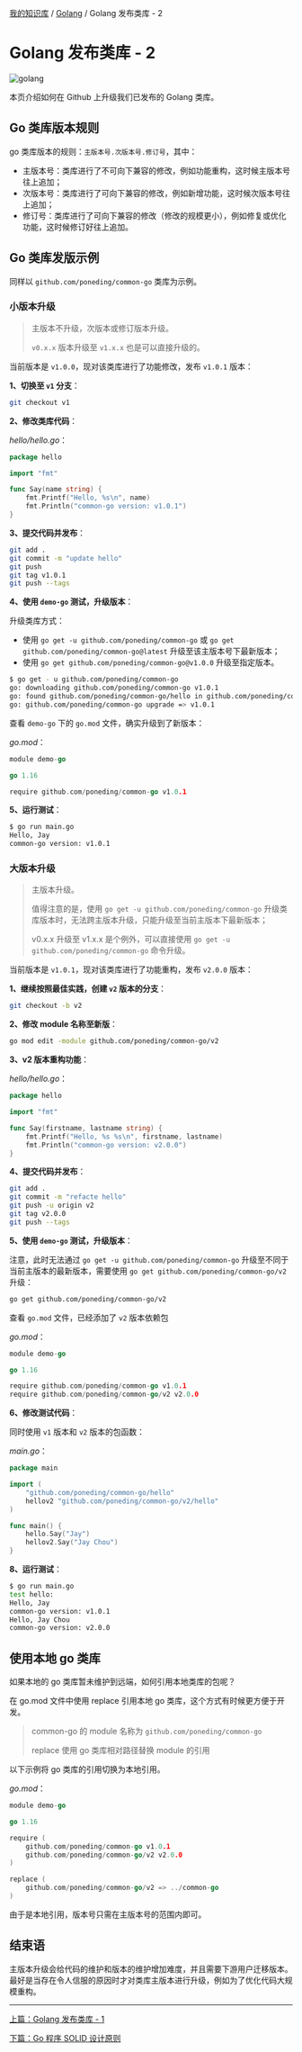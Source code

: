 [我的知识库](../README.md) / [Golang](zz_gneratered_mdi.md) / Golang 发布类库 - 2

# Golang 发布类库 - 2

![golang](https://fs.poneding.com/images/golang.png)

本页介绍如何在 Github 上升级我们已发布的 Golang 类库。

## Go 类库版本规则

go 类库版本的规则：`主版本号.次版本号.修订号`，其中：

- 主版本号：类库进行了不可向下兼容的修改，例如功能重构，这时候主版本号往上追加；
- 次版本号：类库进行了可向下兼容的修改，例如新增功能，这时候次版本号往上追加；
- 修订号：类库进行了可向下兼容的修改（修改的规模更小），例如修复或优化功能，这时候修订好往上追加。

## Go 类库发版示例

同样以 `github.com/poneding/common-go` 类库为示例。

### 小版本升级

> 主版本不升级，次版本或修订版本升级。
>
> `v0.x.x` 版本升级至 `v1.x.x` 也是可以直接升级的。

当前版本是 `v1.0.0`，现对该类库进行了功能修改，发布 `v1.0.1` 版本：

**1、切换至 `v1` 分支**：

```bash
git checkout v1
```

**2、修改类库代码**：

*hello/hello.go*：

```go
package hello

import "fmt"

func Say(name string) {
    fmt.Printf("Hello, %s\n", name)
    fmt.Println("common-go version: v1.0.1")
}
```

**3、提交代码并发布**：

```bash
git add .
git commit -m "update hello"
git push
git tag v1.0.1
git push --tags 
```

**4、使用 `demo-go` 测试，升级版本**：

升级类库方式：

- 使用 `go get -u github.com/poneding/common-go` 或 `go get github.com/poneding/common-go@latest` 升级至该主版本号下最新版本；
- 使用 `go get github.com/poneding/common-go@v1.0.0` 升级至指定版本。

```bash
$ go get - u github.com/poneding/common-go
go: downloading github.com/poneding/common-go v1.0.1
go: found github.com/poneding/common-go/hello in github.com/poneding/common-go v1.0.1
go: github.com/poneding/common-go upgrade => v1.0.1
```

查看 `demo-go` 下的 `go.mod` 文件，确实升级到了新版本：

*go.mod*：

```go
module demo-go

go 1.16

require github.com/poneding/common-go v1.0.1
```

**5、运行测试**：

```bash
$ go run main.go
Hello, Jay
common-go version: v1.0.1
```

### 大版本升级

> 主版本升级。
>
> 值得注意的是，使用 `go get -u github.com/poneding/common-go` 升级类库版本时，无法跨主版本升级，只能升级至当前主版本下最新版本；
>
> v0.x.x 升级至 v1.x.x 是个例外，可以直接使用 `go get -u github.com/poneding/common-go` 命令升级。

当前版本是 `v1.0.1`，现对该类库进行了功能重构，发布 `v2.0.0` 版本：

**1、继续按照最佳实践，创建 `v2` 版本的分支**：

```bash
git checkout -b v2
```

**2、修改 module 名称至新版**：

```bash
go mod edit -module github.com/poneding/common-go/v2
```

**3、v2 版本重构功能**：

*hello/hello.go*：

```go
package hello

import "fmt"

func Say(firstname, lastname string) {
    fmt.Printf("Hello, %s %s\n", firstname, lastname)
    fmt.Println("common-go version: v2.0.0")
}
```

**4、提交代码并发布**：

```bash
git add .
git commit -m "refacte hello"
git push -u origin v2
git tag v2.0.0
git push --tags
```

**5、使用 `demo-go` 测试，升级版本**：

注意，此时无法通过 `go get -u github.com/poneding/common-go` 升级至不同于当前主版本的最新版本，需要使用 `go get github.com/poneding/common-go/v2` 升级：

```bash
go get github.com/poneding/common-go/v2
```

查看 `go.mod` 文件，已经添加了 `v2` 版本依赖包

*go.mod*：

```go
module demo-go

go 1.16

require github.com/poneding/common-go v1.0.1
require github.com/poneding/common-go/v2 v2.0.0
```

**6、修改测试代码**：

同时使用 `v1` 版本和 `v2` 版本的包函数：

*main.go*：

```go
package main

import (
    "github.com/poneding/common-go/hello"
    hellov2 "github.com/poneding/common-go/v2/hello"
)

func main() {
    hello.Say("Jay")
    hellov2.Say("Jay Chou")
}
```

**8、运行测试**：

```bash
$ go run main.go
test hello:
Hello, Jay
common-go version: v1.0.1
Hello, Jay Chou
common-go version: v2.0.0
```

## 使用本地 go 类库

如果本地的 go 类库暂未维护到远端，如何引用本地类库的包呢？

在 go.mod 文件中使用 replace 引用本地 go 类库，这个方式有时候更方便于开发。

> common-go 的 module 名称为 `github.com/poneding/common-go`
>
> replace 使用 go 类库相对路径替换 module 的引用

以下示例将 go 类库的引用切换为本地引用。

*go.mod*：

```go
module demo-go

go 1.16

require (
    github.com/poneding/common-go v1.0.1
    github.com/poneding/common-go/v2 v2.0.0
)

replace (
    github.com/poneding/common-go/v2 => ../common-go
)
```

由于是本地引用，版本号只需在主版本号的范围内即可。

## 结束语

主版本升级会给代码的维护和版本的维护增加难度，并且需要下游用户迁移版本。最好是当存在令人信服的原因时才对类库主版本进行升级，例如为了优化代码大规模重构。

---
[上篇：Golang 发布类库 - 1](go-publish-package-01.md)

[下篇：Go 程序 SOLID 设计原则](go-solid.md)

